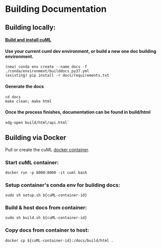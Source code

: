 # Building Documentation
## Building locally:

#### [Build and install cuML](../BUILD.md)

#### Use your current cuml dev environment, or build a new one doc building environment.
```shell script
(new) conda env create --name docs -f ./conda/environment/builddocs_py37.yml
(existing) pip install -r docs/requirements.txt
```
#### Generate the docs
```shell script
cd docs
make clean; make html
```

#### Once the process finishes, documentation can be found in build/html
```shell script
xdg-open build/html/api.html`
```

## Building via Docker
Pull or create the cuML [docker container](https://hub.docker.com/r/rapidsai/rapidsai/).

### Start cuML container:
```
docker run -p 8000:8000 -it cuml bash
```

### Setup container's conda env for building docs:
```
sudo sh setup.sh ${cuML-container-id}
```

### Build & host docs from container:
```
sudo sh build.sh ${cuML-container-id}
```

### Copy docs from container to host:
```
docker cp ${cuML-container-id}:/docs/build/html .
```
